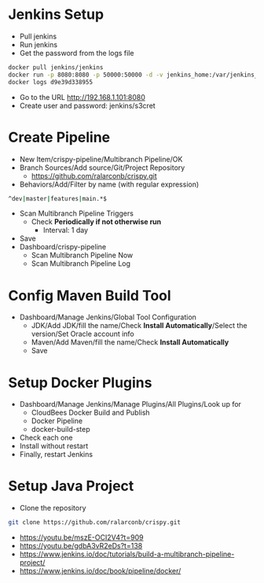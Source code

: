 # Jenkins Setup
- Pull jenkins
- Run jenkins
- Get the password from the logs file
```sh
docker pull jenkins/jenkins
docker run -p 8080:8080 -p 50000:50000 -d -v jenkins_home:/var/jenkins_home jenkins/jenkins
docker logs d9e39d338955
```
- Go to the URL http://192.168.1.101:8080
- Create user and password: jenkins/s3cret
# Create Pipeline
- New Item/crispy-pipeline/Multibranch Pipeline/OK
- Branch Sources/Add source/Git/Project Repository
  - https://github.com/ralarconb/crispy.git
- Behaviors/Add/Filter by name (with regular expression)
```sh
^dev|master|features|main.*$
```
- Scan Multibranch Pipeline Triggers
  - Check **Periodically if not otherwise run**
    - Interval: 1 day
- Save
- Dashboard/crispy-pipeline
  - Scan Multibranch Pipeline Now
  - Scan Multibranch Pipeline Log
# Config Maven Build Tool
- Dashboard/Manage Jenkins/Global Tool Configuration
  - JDK/Add JDK/fill the name/Check **Install Automatically**/Select the version/Set Oracle account info
  - Maven/Add Maven/fill the name/Check **Install Automatically**
  - Save
# Setup Docker Plugins
- Dashboard/Manage Jenkins/Manage Plugins/All Plugins/Look up for
  - CloudBees Docker Build and Publish
  - Docker Pipeline
  - docker-build-step
- Check each one
- Install without restart
- Finally, restart Jenkins
# Setup Java Project
- Clone the repository
```sh
git clone https://github.com/ralarconb/crispy.git
```
- https://youtu.be/mszE-OCI2V4?t=909
- https://youtu.be/gdbA3vR2eDs?t=138
- https://www.jenkins.io/doc/tutorials/build-a-multibranch-pipeline-project/
- https://www.jenkins.io/doc/book/pipeline/docker/